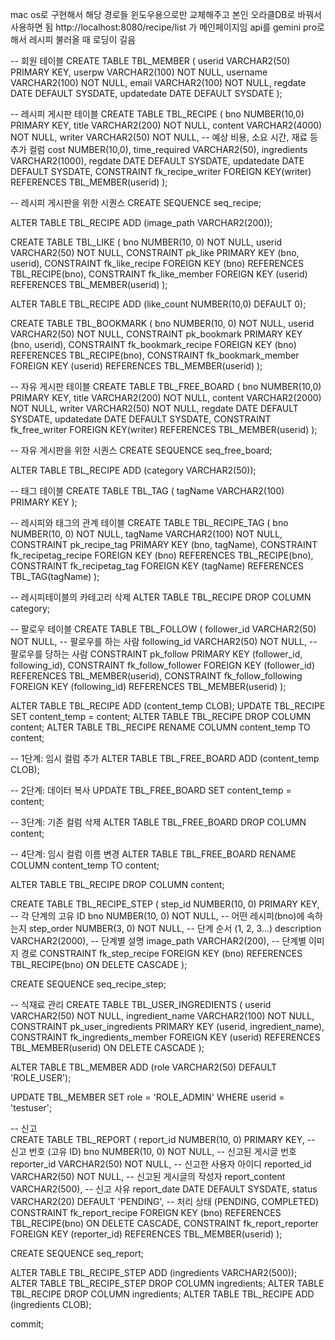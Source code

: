 mac os로 구현해서 해당 경로들 윈도우용으로만 교체해주고 본인 오라클DB로 바꿔서 사용하면 됨
http://localhost:8080/recipe/list 가 메인페이지임
api를 gemini pro로 해서 레시피 불러올 때 로딩이 길음

-- 회원 테이블
CREATE TABLE TBL_MEMBER (
    userid VARCHAR2(50) PRIMARY KEY,
    userpw VARCHAR2(100) NOT NULL,
    username VARCHAR2(100) NOT NULL,
    email VARCHAR2(100) NOT NULL,
    regdate DATE DEFAULT SYSDATE,
    updatedate DATE DEFAULT SYSDATE
);

-- 레시피 게시판 테이블
CREATE TABLE TBL_RECIPE (
    bno NUMBER(10,0) PRIMARY KEY,
    title VARCHAR2(200) NOT NULL,
    content VARCHAR2(4000) NOT NULL,
    writer VARCHAR2(50) NOT NULL,
    -- 예상 비용, 소요 시간, 재료 등 추가 컬럼
    cost NUMBER(10,0),
    time_required VARCHAR2(50),
    ingredients VARCHAR2(1000),
    regdate DATE DEFAULT SYSDATE,
    updatedate DATE DEFAULT SYSDATE,
    CONSTRAINT fk_recipe_writer FOREIGN KEY(writer) REFERENCES TBL_MEMBER(userid)
);

-- 레시피 게시판을 위한 시퀀스
CREATE SEQUENCE seq_recipe;

ALTER TABLE TBL_RECIPE ADD (image_path VARCHAR2(200));

CREATE TABLE TBL_LIKE (
    bno NUMBER(10, 0) NOT NULL,
    userid VARCHAR2(50) NOT NULL,
    CONSTRAINT pk_like PRIMARY KEY (bno, userid),
    CONSTRAINT fk_like_recipe FOREIGN KEY (bno) REFERENCES TBL_RECIPE(bno),
    CONSTRAINT fk_like_member FOREIGN KEY (userid) REFERENCES TBL_MEMBER(userid)
);

ALTER TABLE TBL_RECIPE ADD (like_count NUMBER(10,0) DEFAULT 0);


CREATE TABLE TBL_BOOKMARK (
    bno NUMBER(10, 0) NOT NULL,
    userid VARCHAR2(50) NOT NULL,
    CONSTRAINT pk_bookmark PRIMARY KEY (bno, userid),
    CONSTRAINT fk_bookmark_recipe FOREIGN KEY (bno) REFERENCES TBL_RECIPE(bno),
    CONSTRAINT fk_bookmark_member FOREIGN KEY (userid) REFERENCES TBL_MEMBER(userid)
);


-- 자유 게시판 테이블
CREATE TABLE TBL_FREE_BOARD (
    bno NUMBER(10,0) PRIMARY KEY,
    title VARCHAR2(200) NOT NULL,
    content VARCHAR2(2000) NOT NULL,
    writer VARCHAR2(50) NOT NULL,
    regdate DATE DEFAULT SYSDATE,
    updatedate DATE DEFAULT SYSDATE,
    CONSTRAINT fk_free_writer FOREIGN KEY(writer) REFERENCES TBL_MEMBER(userid)
);

-- 자유 게시판을 위한 시퀀스
CREATE SEQUENCE seq_free_board;


ALTER TABLE TBL_RECIPE ADD (category VARCHAR2(50));


-- 태그 테이블
CREATE TABLE TBL_TAG (
    tagName VARCHAR2(100) PRIMARY KEY
);

-- 레시피와 태그의 관계 테이블
CREATE TABLE TBL_RECIPE_TAG (
    bno NUMBER(10, 0) NOT NULL,
    tagName VARCHAR2(100) NOT NULL,
    CONSTRAINT pk_recipe_tag PRIMARY KEY (bno, tagName),
    CONSTRAINT fk_recipetag_recipe FOREIGN KEY (bno) REFERENCES TBL_RECIPE(bno),
    CONSTRAINT fk_recipetag_tag FOREIGN KEY (tagName) REFERENCES TBL_TAG(tagName)
);


-- 레시피테이블의 카테고리 삭제
ALTER TABLE TBL_RECIPE DROP COLUMN category;

-- 팔로우 테이블
CREATE TABLE TBL_FOLLOW (
    follower_id VARCHAR2(50) NOT NULL, -- 팔로우를 하는 사람
    following_id VARCHAR2(50) NOT NULL, -- 팔로우를 당하는 사람
    CONSTRAINT pk_follow PRIMARY KEY (follower_id, following_id),
    CONSTRAINT fk_follow_follower FOREIGN KEY (follower_id) REFERENCES TBL_MEMBER(userid),
    CONSTRAINT fk_follow_following FOREIGN KEY (following_id) REFERENCES TBL_MEMBER(userid)
);


ALTER TABLE TBL_RECIPE ADD (content_temp CLOB);
UPDATE TBL_RECIPE SET content_temp = content;
ALTER TABLE TBL_RECIPE DROP COLUMN content;
ALTER TABLE TBL_RECIPE RENAME COLUMN content_temp TO content;


-- 1단계: 임시 컬럼 추가
ALTER TABLE TBL_FREE_BOARD ADD (content_temp CLOB);

-- 2단계: 데이터 복사
UPDATE TBL_FREE_BOARD SET content_temp = content;

-- 3단계: 기존 컬럼 삭제
ALTER TABLE TBL_FREE_BOARD DROP COLUMN content;

-- 4단계: 임시 컬럼 이름 변경
ALTER TABLE TBL_FREE_BOARD RENAME COLUMN content_temp TO content;


ALTER TABLE TBL_RECIPE DROP COLUMN content;

CREATE TABLE TBL_RECIPE_STEP (
    step_id NUMBER(10, 0) PRIMARY KEY, -- 각 단계의 고유 ID
    bno NUMBER(10, 0) NOT NULL, -- 어떤 레시피(bno)에 속하는지
    step_order NUMBER(3, 0) NOT NULL, -- 단계 순서 (1, 2, 3...)
    description VARCHAR2(2000), -- 단계별 설명
    image_path VARCHAR2(200), -- 단계별 이미지 경로
    CONSTRAINT fk_step_recipe FOREIGN KEY (bno) REFERENCES TBL_RECIPE(bno) ON DELETE CASCADE
);

CREATE SEQUENCE seq_recipe_step;

-- 식재료 관리
CREATE TABLE TBL_USER_INGREDIENTS (
    userid VARCHAR2(50) NOT NULL,
    ingredient_name VARCHAR2(100) NOT NULL,
    CONSTRAINT pk_user_ingredients PRIMARY KEY (userid, ingredient_name),
    CONSTRAINT fk_ingredients_member FOREIGN KEY (userid) REFERENCES TBL_MEMBER(userid) ON DELETE CASCADE
);

ALTER TABLE TBL_MEMBER ADD (role VARCHAR2(50) DEFAULT 'ROLE_USER');


UPDATE TBL_MEMBER SET role = 'ROLE_ADMIN' WHERE userid = 'testuser';


-- 신고   
CREATE TABLE TBL_REPORT (
    report_id NUMBER(10, 0) PRIMARY KEY, -- 신고 번호 (고유 ID)
    bno NUMBER(10, 0) NOT NULL, -- 신고된 게시글 번호
    reporter_id VARCHAR2(50) NOT NULL, -- 신고한 사용자 아이디
    reported_id VARCHAR2(50) NOT NULL, -- 신고된 게시글의 작성자
    report_content VARCHAR2(500), -- 신고 사유
    report_date DATE DEFAULT SYSDATE,
    status VARCHAR2(20) DEFAULT 'PENDING', -- 처리 상태 (PENDING, COMPLETED)
    CONSTRAINT fk_report_recipe FOREIGN KEY (bno) REFERENCES TBL_RECIPE(bno) ON DELETE CASCADE,
    CONSTRAINT fk_report_reporter FOREIGN KEY (reporter_id) REFERENCES TBL_MEMBER(userid)
);

CREATE SEQUENCE seq_report;

ALTER TABLE TBL_RECIPE_STEP ADD (ingredients VARCHAR2(500));
ALTER TABLE TBL_RECIPE_STEP DROP COLUMN ingredients;
ALTER TABLE TBL_RECIPE DROP COLUMN ingredients;
ALTER TABLE TBL_RECIPE ADD (ingredients CLOB);



commit;

